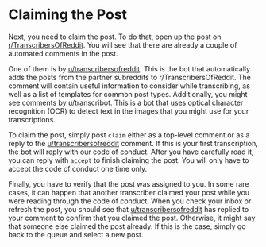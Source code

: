 # Claiming the Post

Next, you need to claim the post. To do that, open up the post on [r/TranscribersOfReddit](https://www.reddit.com/r/TranscribersOfReddit).
You will see that there are already a couple of automated comments in the post.

One of them is by [u/transcribersofreddit](https://www.reddit.com/u/transcribersofreddit). This is the bot that automatically adds the posts from the partner subreddits to r/TranscribersOfReddit.
The comment will contain useful information to consider while transcribing, as well as a list of templates for common post types.
Additionally, you might see comments by [u/transcribot](https://www.reddit.com/u/transcribot). This is a bot that uses optical character recognition (OCR) to detect text in the images that you might use for your transcriptions.

To claim the post, simply post `claim` either as a top-level comment or as a reply to the [u/transcribersofreddit](https://www.reddit.com/u/transcribersofreddit) comment.
If this is your first transcription, the bot will reply with our code of conduct.
After you have carefully read it, you can reply with `accept` to finish claiming the post.
You will only have to accept the code of conduct one time only.

Finally, you have to verify that the post was assigned to you.
In some rare cases, it can happen that another transcriber claimed your post while you were reading through the code of conduct.
When you check your inbox or refresh the post, you should see that [u/transcribersofreddit](https://www.reddit.com/u/transcribersofreddit) has replied to your comment to confirm that you claimed the post.
Otherwise, it might say that someone else claimed the post already.
If this is the case, simply go back to the queue and select a new post.
